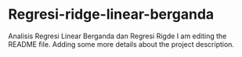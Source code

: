 # Regresi-ridge-linear-berganda
Analisis Regresi Linear Berganda dan Regresi Rigde
I am editing the README file. Adding some more details about the project description.

